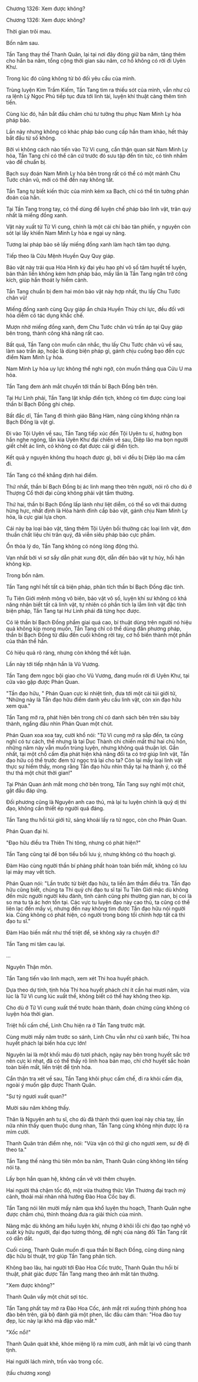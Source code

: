 




Chương 1326: Xem được không?


Chương 1326: Xem được không?

Thời gian trôi mau.

Bốn năm sau.

Tần Tang thay thế Thanh Quân, lại tại nơi đây đóng giữ ba năm, tăng thêm cho hắn ba năm, tổng cộng thời gian sáu năm, cơ hồ không có rời đi Uyên Khư.

Trong lúc đó cũng không từ bỏ đối yêu cầu của mình.

Trùng luyện Kim Trầm Kiếm, Tần Tang tìm ra thiếu sót của mình, vẫn như cũ ra lệnh Lý Ngọc Phủ tiếp tục đưa tới linh tài, luyện khí thuật càng thêm tinh tiến.

Cùng lúc đó, hắn bắt đầu chăm chú tư tưởng thu phục Nam Minh Ly hỏa pháp bảo.

Lần này nhưng không có khác pháp bảo cung cấp hắn tham khảo, hết thảy bắt đầu từ số không.

Bởi vì không cách nào tiến vào Tử Vi cung, cẩn thận quan sát Nam Minh Ly hỏa, Tần Tang chỉ có thể căn cứ trước đó sưu tập đến tin tức, có tính nhắm vào để chuẩn bị.

Bạch suy đoán Nam Minh Ly hỏa bên trong rất có thể có một mảnh Chu Tước chân vũ, mới có thể đến nay không tắt.

Tần Tang tự biết kiến thức của mình kém xa Bạch, chỉ có thể tin tưởng phán đoán của hắn.

Tại Tần Tang trong tay, có thể dùng để luyện chế pháp bảo linh vật, trân quý nhất là miếng đồng xanh.

Vật này xuất từ Tử Vi cung, chính là một cái chí bảo tàn phiến, y nguyên còn sót lại lấy khiến Nam Minh Ly hỏa e ngại uy năng.

Tương lai pháp bảo sẽ lấy miếng đồng xanh làm hạch tâm tạo dựng.

Tiếp theo là Cửu Mệnh Huyền Quy Quy giáp.

Bảo vật này trải qua Hóa Hình kỳ đại yêu hao phí vô số tâm huyết tế luyện, bản thân liền không kém hơn pháp bảo, mấy lần là Tần Tang ngăn trở công kích, giúp hắn thoát ly hiểm cảnh.

Tần Tang chuẩn bị đem hai món bảo vật này hợp nhất, thu lấy Chu Tước chân vũ!

Miếng đồng xanh cùng Quy giáp ẩn chứa Huyền Thủy chi lực, đều đối với hỏa diễm có tác dụng khắc chế.

Mượn nhờ miếng đồng xanh, đem Chu Tước chân vũ trấn áp tại Quy giáp bên trong, thành công khả năng rất cao.

Bất quá, Tần Tang còn muốn cân nhắc, thu lấy Chu Tước chân vũ về sau, làm sao trấn áp, hoặc là dùng biện pháp gì, gánh chịu cuồng bạo đến cực điểm Nam Minh Ly hỏa.

Nam Minh Ly hỏa uy lực không thể nghi ngờ, còn muốn thắng qua Cửu U ma hỏa.

Tần Tang đem ánh mắt chuyển tới thần bí Bạch Đồng bên trên.

Tại Hư Linh phái, Tần Tang lật khắp điển tịch, không có tìm được cùng loại thần bí Bạch Đồng ghi chép.

Bất đắc dĩ, Tần Tang đi thỉnh giáo Băng Hàm, nàng cũng không nhận ra Bạch Đồng là vật gì.

Đi vào Tội Uyên về sau, Tần Tang tiếp xúc đến Tội Uyên tu sĩ, hướng bọn hắn nghe ngóng, lần kia Uyên Khư đại chiến về sau, Diệp lão ma bọn người giết chết ác linh, có không có đạt được cái gì điển tịch.

Kết quả y nguyên không thu hoạch được gì, bởi vì đều bị Diệp lão ma cầm đi.

Tần Tang có thể khẳng định hai điểm.

Thứ nhất, thần bí Bạch Đồng bị ác linh mang theo trên người, nói rõ cho dù ở Thượng Cổ thời đại cũng không phải vật tầm thường.

Thứ hai, thần bí Bạch Đồng lấp lánh như liệt diễm, có thể so với thái dương hừng hực, nhất định là Hỏa hành đỉnh cấp bảo vật, gánh chịu Nam Minh Ly hỏa, là cực giai lựa chọn.

Cái này ba loại bảo vật, tăng thêm Tội Uyên bồi thường các loại linh vật, đơn thuần chất liệu chi trân quý, đã viễn siêu pháp bảo cực phẩm.

Ổn thỏa lý do, Tần Tang không có nóng lòng động thủ.

Vạn nhất bởi vì sơ sẩy dẫn phát xung đột, dẫn đến bảo vật tự hủy, hối hận không kịp.

Trong bốn năm.

Tần Tang nghĩ hết tất cả biện pháp, phân tích thần bí Bạch Đồng đặc tính.

Tu Tiên Giới mênh mông vô biên, bảo vật vô số, luyện khí sư không có khả năng nhận biết tất cả linh vật, tự nhiên có phần tích lạ lẫm linh vật đặc tính biện pháp, Tần Tang tại Hư Linh phái đã từng học được.

Có lẽ thần bí Bạch Đồng phẩm giai quá cao, bí thuật dùng trên người nó hiệu quả không kịp mong muốn, Tần Tang chỉ có thể dùng đần phương pháp, thần bí Bạch Đồng từ đầu đến cuối không rời tay, cơ hồ biến thành một phần của thân thể hắn.

Có hiệu quả rõ ràng, nhưng còn không thể kết luận.

Lần này tới tiếp nhận hắn là Vũ Vương.

Tần Tang đem ngọc bội giao cho Vũ Vương, đang muốn rời đi Uyên Khư, tại cửa vào gặp được Phán Quan.

"Tần đạo hữu, " Phán Quan cực kì nhiệt tình, đưa tới một cái túi giới tử, "Những này là Tần đạo hữu điểm danh yêu cầu linh vật, còn xin đạo hữu xem qua."

Tần Tang mở ra, phát hiện bên trong chỉ có danh sách bên trên sáu bảy thành, ngẩng đầu nhìn Phán Quan một chút.

Phán Quan xoa xoa tay, cười khổ nói: "Tử Vi cung mở ra sắp đến, ta cũng nghĩ có tư cách, thế nhưng là tại Dục Thành chi chiến mất thứ hai chủ hồn, những năm này vẫn muốn trùng luyện, nhưng không quá thuận lợi. Gần nhất, tại một chỗ cấm địa phát hiện khả năng đối ta có trợ giúp linh vật, Tần đạo hữu có thể trước đem tử ngọc trả lại cho ta? Còn lại mấy loại linh vật thực sự hiếm thấy, mong rằng Tần đạo hữu nhìn thấy tại hạ thành ý, có thể thư thả một chút thời gian!"

Tại Phán Quan ánh mắt mong chờ bên trong, Tần Tang suy nghĩ một chút, gật đầu đáp ứng.

Đối phương cũng là Nguyên anh cao thủ, mà lại tu luyện chính là quỷ dị thi đạo, không cần thiết ép người quá đáng.

Tần Tang thu hồi túi giới tử, sảng khoái lấy ra tử ngọc, còn cho Phán Quan.

Phán Quan đại hỉ.

"Đạo hữu điều tra Thiên Thi tông, nhưng có phát hiện?"

Tần Tang cũng tại để bọn tiểu bối lưu ý, nhưng không có thu hoạch gì.

Đàm Hào cùng người thần bí phảng phất hoàn toàn biến mất, không có lưu lại mảy may vết tích.

Phán Quan nói: "Lần trước từ biệt đạo hữu, ta liền âm thầm điều tra. Tần đạo hữu cũng biết, chúng ta Thi quỷ chi đạo tu sĩ tại Tu Tiên Giới mặc dù không đến mức người người kêu đánh, tình cảnh cũng phi thường gian nan, bị coi là so ma tu tà ác hơn tồn tại. Các vực tu luyện đạo này cao thủ, ta cũng có thể liên lạc đến mấy vị, nhưng đến nay không tìm được Tần đạo hữu nói người kia. Cũng không có phát hiện, có người trong bóng tối chỉnh hợp tất cả thi đạo tu sĩ."

Đàm Hào biến mất như thế triệt để, sẽ không xảy ra chuyện đi?

Tần Tang mi tâm cau lại.

...

Nguyên Thận môn.

Tần Tang tiến vào linh mạch, xem xét Thi hoa huyết phách.

Dựa theo dự tính, tịnh hóa Thi hoa huyết phách chí ít cần hai mươi năm, vừa lúc là Tử Vi cung lúc xuất thế, không biết có thể hay không theo kịp.

Cho dù ở Tử Vi cung xuất thế trước hoàn thành, đoán chừng cũng không có luyện hóa thời gian.

Triệt hồi cấm chế, Linh Chu hiện ra ở Tần Tang trước mặt.

Cùng mười mấy năm trước so sánh, Linh Chu vẫn như cũ xanh biếc, Thi hoa huyết phách lại biến hóa cực lớn!

Nguyên lai là một khối máu đỏ tươi phách, ngày nay bên trong huyết sắc trở nên cực kì nhạt, đã có thể thấy rõ linh hoa bản mạo, chỉ chờ huyết sắc hoàn toàn biến mất, liền triệt để tịnh hóa.

Cẩn thận tra xét về sau, Tần Tang khôi phục cấm chế, đi ra khỏi cấm địa, ngoài ý muốn gặp được Thanh Quân.

"Sư tỷ ngươi xuất quan?"

Mười sáu năm không thấy.

Thân là Nguyên anh tu sĩ, cho dù đã thành thói quen loại này chia tay, lần nữa nhìn thấy quen thuộc dung nhan, Tần Tang cũng không nhịn được lộ ra mỉm cười.

Thanh Quân trán điểm nhẹ, nói: "Vừa vặn có thứ gì cho ngươi xem, sư đệ đi theo ta."

Tần Tang thế nàng thủ tiên môn ba năm, Thanh Quân cũng không lên tiếng nói tạ.

Lấy bọn hắn quan hệ, không cần vẽ vời thêm chuyện.

Hai người thả chậm tốc độ, một vừa thưởng thức Vân Thương đại trạch mỹ cảnh, thoải mái nhàn nhã hướng Đào Hoa Cốc bay đi.

Tần Tang nói lên mười mấy năm qua khổ luyện thu hoạch, Thanh Quân nghe được chăm chú, thỉnh thoảng đưa ra giải thích của mình.

Nàng mặc dù không am hiểu luyện khí, nhưng ở khôi lỗi chi đạo tạo nghệ vô xuất kỳ hữu người, đại đạo tương thông, đề nghị của nàng đối Tần Tang rất có dẫn dắt.

Cuối cùng, Thanh Quân muốn đi qua thần bí Bạch Đồng, cũng dùng nàng đặc hữu bí thuật, trợ giúp Tần Tang phân tích.

Không bao lâu, hai người tới Đào Hoa Cốc trước, Thanh Quân thu hồi bí thuật, phát giác được Tần Tang mang theo ánh mắt tán thưởng.

"Xem được không?"

Thanh Quân vẩy một chút sợi tóc.

Tần Tang phất tay mở ra Đào Hoa Cốc, ánh mắt rơi xuống thịnh phóng hoa đào bên trên, giả bộ đánh giá một phen, lắc đầu cảm thán: "Hoa đào tuy đẹp, lúc này lại khó mà đập vào mắt."

"Xốc nổi!"

Thanh Quân quát khẽ, khóe miệng lộ ra mỉm cười, ánh mắt lại vô cùng thanh tịnh.

Hai người lách mình, trốn vào trong cốc.

(tấu chương xong)




